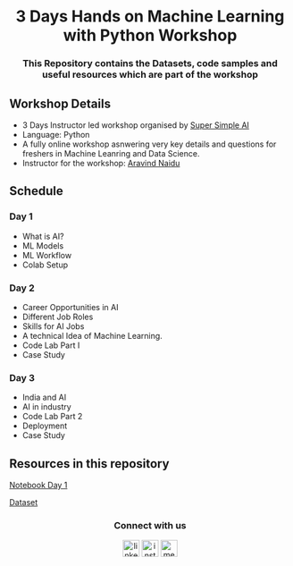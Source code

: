 <h1 align="center">3 Days Hands on Machine Learning with Python Workshop</h1>
<h3 align="center">This Repository contains the Datasets, code samples and useful resources which are part of the workshop</h3>


## Workshop Details
* 3 Days Instructor led workshop organised by [Super Simple AI](http://aimlconsultant.com/) 
* Language: Python          
* A fully online workshop asnwering very key details and questions for freshers in Machine Leanring and Data Science.
* Instructor for the workshop: [Aravind Naidu](https://aravind-naidu.github.io/) 

## Schedule 
### Day 1
* What is AI?
* ML Models 
* ML Workflow
* Colab Setup
### Day 2
* Career Opportunities in AI
* Different Job Roles
* Skills for AI Jobs
* A technical Idea of Machine Learning.
* Code Lab Part I
* Case Study

### Day 3
* India and AI
* AI in industry 
* Code Lab Part 2
* Deployment
* Case Study

## Resources in this repository
[Notebook Day 1](https://github.com/AI-ML-Consultant/ML-Workshop/blob/master/Day_1.ipynb)

[Dataset](https://github.com/AI-ML-Consultant/ML-Workshop/blob/master/Dataset/car%20data.csv)

<h3 align="center">Connect with us</h3>

<p align="center">
<a href="https://www.linkedin.com/company/aiml-consultant/" target="blank"><img align="center" src="https://cdn.jsdelivr.net/npm/simple-icons@3.0.1/icons/linkedin.svg" alt="linkedin" height="30" width="30" /></a>
<a href="https://www.instagram.com/aiml.consultant/" target="blank"><img align="center" src="https://cdn.jsdelivr.net/npm/simple-icons@3.0.1/icons/instagram.svg" alt="instagram" height="30" width="30" /></a>
<a href="https://medium.com/ai-ml-consultant" target="blank"><img align="center" src="https://cdn.jsdelivr.net/npm/simple-icons@3.0.1/icons/medium.svg" alt="medium" height="30" width="30" /></a>
</p>
